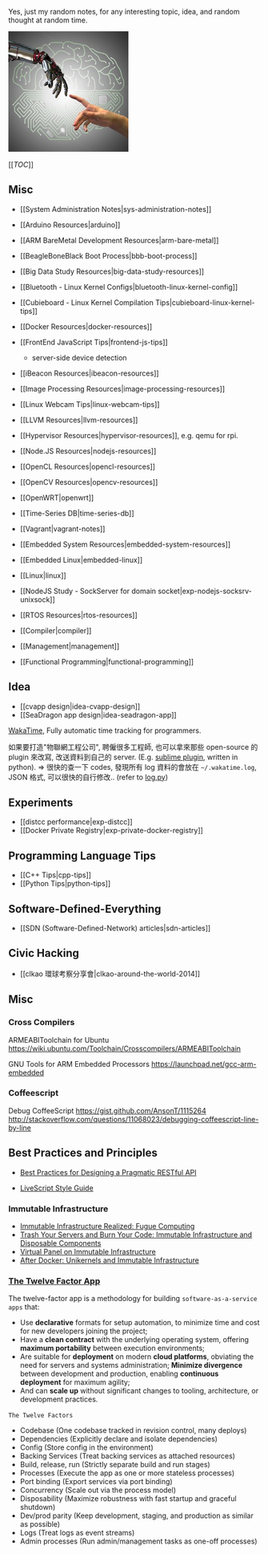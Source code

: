 Yes, just my random notes, for any interesting topic, idea, and random thought at random time.

![](images/news1_1.jpg)

[[_TOC_]]

## Misc

- [[System Administration Notes|sys-administration-notes]]

- [[Arduino Resources|arduino]]

- [[ARM BareMetal Development Resources|arm-bare-metal]]

- [[BeagleBoneBlack Boot Process|bbb-boot-process]]

- [[Big Data Study Resources|big-data-study-resources]]

- [[Bluetooth - Linux Kernel Configs|bluetooth-linux-kernel-config]]

- [[Cubieboard - Linux Kernel Compilation Tips|cubieboard-linux-kernel-tips]]

- [[Docker Resources|docker-resources]]

- [[FrontEnd JavaScript Tips|frontend-js-tips]]
  - server-side device detection

- [[iBeacon Resources|ibeacon-resources]]

- [[Image Processing Resources|image-processing-resources]]

- [[Linux Webcam Tips|linux-webcam-tips]]

- [[LLVM Resources|llvm-resources]]

- [[Hypervisor Resources|hypervisor-resources]], e.g. qemu for rpi.

- [[Node.JS Resources|nodejs-resources]]

- [[OpenCL Resources|opencl-resources]]
- [[OpenCV Resources|opencv-resources]]
- [[OpenWRT|openwrt]]

- [[Time-Series DB|time-series-db]]

- [[Vagrant|vagrant-notes]]

- [[Embedded System Resources|embedded-system-resources]]

- [[Embedded Linux|embedded-linux]]

- [[Linux|linux]]

- [[NodeJS Study - SockServer for domain socket|exp-nodejs-socksrv-unixsock]]

- [[RTOS Resources|rtos-resources]]

- [[Compiler|compiler]]

- [[Management|management]]

- [[Functional Programming|functional-programming]]

## Idea

- [[cvapp design|idea-cvapp-design]]
- [[SeaDragon app design|idea-seadragon-app]]

[WakaTime](https://wakatime.com/), Fully automatic time tracking for programmers.


如果要打造"物聯網工程公司", 聘僱很多工程師, 也可以拿來那些 open-source 的 plugin 來改寫, 改送資料到自己的 server. (E.g. [sublime plugin](https://github.com/wakatime/sublime-wakatime), written in python). => 很快的查一下 codes, 發現所有 log 資料的會放在 `~/.wakatime.log`, JSON 格式, 可以很快的自行修改.. (refer to [log.py](https://github.com/wakatime/sublime-wakatime/blob/master/packages/wakatime/wakatime/log.py))


## Experiments

- [[distcc performance|exp-distcc]]
- [[Docker Private Registry|exp-private-docker-registry]]


## Programming Language Tips

- [[C++ Tips|cpp-tips]]
- [[Python Tips|python-tips]]


## Software-Defined-Everything

- [[SDN (Software-Defined-Network) articles|sdn-articles]]

## Civic Hacking

- [[clkao 環球考察分享會|clkao-around-the-world-2014]]



## Misc

### Cross Compilers

ARMEABIToolchain for Ubuntu
https://wiki.ubuntu.com/Toolchain/Crosscompilers/ARMEABIToolchain


GNU Tools for ARM Embedded Processors
https://launchpad.net/gcc-arm-embedded


### Coffeescript

Debug CoffeeScript
https://gist.github.com/AnsonT/1115264
http://stackoverflow.com/questions/11068023/debugging-coffeescript-line-by-line 


## Best Practices and Principles

- [Best Practices for Designing a Pragmatic RESTful API](http://www.vinaysahni.com/best-practices-for-a-pragmatic-restful-api)

- [LiveScript Style Guide](https://github.com/gkz/LiveScript-style-guide)

### Immutable Infrastructure

- [Immutable Infrastructure Realized: Fugue Computing](http://luminal.com/blog/2014-11-06-fugue-computing.html)
- [Trash Your Servers and Burn Your Code: Immutable Infrastructure and Disposable Components](http://chadfowler.com/blog/2013/06/23/immutable-deployments/)
- [Virtual Panel on Immutable Infrastructure](http://www.infoq.com/articles/virtual-panel-immutable-infrastructure)
- [After Docker:
Unikernels and Immutable Infrastructure](https://medium.com/@darrenrush/after-docker-unikernels-and-immutable-infrastructure-93d5a91c849e)


### [The Twelve Factor App](http://12factor.net/)

The twelve-factor app is a methodology for building `software-as-a-service apps` that:

- Use **declarative** formats for setup automation, to minimize time and cost for new developers joining the project;
- Have a **clean contract** with the underlying operating system, offering **maximum portability** between execution environments;
- Are suitable for **deployment** on modern **cloud platforms**, obviating the need for servers and systems administration;
**Minimize divergence** between development and production, enabling **continuous deployment** for maximum agility;
- And can **scale up** without significant changes to tooling, architecture, or development practices.

`The Twelve Factors`

  - Codebase (One codebase tracked in revision control, many deploys)
  - Dependencies (Explicitly declare and isolate dependencies)
  - Config (Store config in the environment)
  - Backing Services (Treat backing services as attached resources)
  - Build, release, run (Strictly separate build and run stages)
  - Processes (Execute the app as one or more stateless processes)
  - Port binding (Export services via port binding)
  - Concurrency (Scale out via the process model)
  - Disposability (Maximize robustness with fast startup and graceful shutdown)
  - Dev/prod parity (Keep development, staging, and production as similar as possible)
  - Logs (Treat logs as event streams)
  - Admin processes (Run admin/management tasks as one-off processes)

